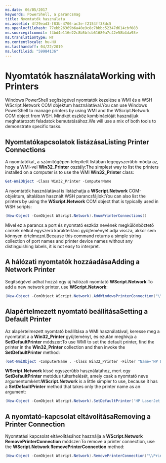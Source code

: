 ```yaml
---
ms.date: 06/05/2017
keywords: PowerShell, a parancsmag
title: Nyomtatók használata
ms.assetid: 4f29ead3-f83b-4706-ac3e-f2154ff38dc5
ms.openlocfilehash: 77ebb26369b6a40e9c8c7bbbc52347d614cbf083
ms.sourcegitcommit: f4bd4e116e22c8b5bfcb61680a7c42e58b4da93e
ms.translationtype: HT
ms.contentlocale: hu-HU
ms.lasthandoff: 04/22/2019
ms.locfileid: "59984136"
---
```

# <a name="working-with-printers"></a><span data-ttu-id="c6ebb-103">Nyomtatók használata</span><span class="sxs-lookup"><span data-stu-id="c6ebb-103">Working with Printers</span></span>

<span data-ttu-id="c6ebb-104">Windows PowerShell segítségével nyomtatók kezelése a WMI és a WSH WScript.Network COM objektum használatával.</span><span class="sxs-lookup"><span data-stu-id="c6ebb-104">You can use Windows PowerShell to manage printers by using WMI and the WScript.Network COM object from WSH.</span></span> <span data-ttu-id="c6ebb-105">Mindkét eszköz kombinációját használjuk meghatározott feladatok bemutatásához.</span><span class="sxs-lookup"><span data-stu-id="c6ebb-105">We will use a mix of both tools to demonstrate specific tasks.</span></span>

## <a name="listing-printer-connections"></a><span data-ttu-id="c6ebb-106">Nyomtatókapcsolatok listázása</span><span class="sxs-lookup"><span data-stu-id="c6ebb-106">Listing Printer Connections</span></span>

<span data-ttu-id="c6ebb-107">A nyomtatókat, a számítógépen telepített listában legegyszerűbb módja az, hogy a WMI-vel **Win32_Printer** osztály:</span><span class="sxs-lookup"><span data-stu-id="c6ebb-107">The simplest way to list the printers installed on a computer is to use the WMI **Win32_Printer** class:</span></span>

```powershell
Get-WmiObject -Class Win32_Printer -ComputerName
```

<span data-ttu-id="c6ebb-108">A nyomtatók használatával is listázhatja a **WScript.Network** COM-objektum, általában használt WSH parancsfájlok:</span><span class="sxs-lookup"><span data-stu-id="c6ebb-108">You can also list the printers by using the **WScript.Network** COM object that is typically used in WSH scripts:</span></span>

```powershell
(New-Object -ComObject WScript.Network).EnumPrinterConnections()
```

<span data-ttu-id="c6ebb-109">Mivel ez a parancs a port és nyomtató eszköz nevének megkülönböztető címkék nélkül egyszerű karakterlánc gyűjteményét adja vissza, akkor sem könnyen értelmezni.</span><span class="sxs-lookup"><span data-stu-id="c6ebb-109">Because this command returns a simple string collection of port names and printer device names without any distinguishing labels, it is not easy to interpret.</span></span>

## <a name="adding-a-network-printer"></a><span data-ttu-id="c6ebb-110">A hálózati nyomtatók hozzáadása</span><span class="sxs-lookup"><span data-stu-id="c6ebb-110">Adding a Network Printer</span></span>

<span data-ttu-id="c6ebb-111">Segítségével adhat hozzá egy új hálózati nyomtató **WScript.Network**:</span><span class="sxs-lookup"><span data-stu-id="c6ebb-111">To add a new network printer, use **WScript.Network**:</span></span>

```powershell
(New-Object -ComObject WScript.Network).AddWindowsPrinterConnection("\\Printserver01\Xerox5")
```

## <a name="setting-a-default-printer"></a><span data-ttu-id="c6ebb-112">Alapértelmezett nyomtató beállítása</span><span class="sxs-lookup"><span data-stu-id="c6ebb-112">Setting a Default Printer</span></span>

<span data-ttu-id="c6ebb-113">Az alapértelmezett nyomtató beállítása a WMI használatával, keresse meg a nyomtatót a a **Win32_Printer** gyűjteményt, és ezután meghívja a **SetDefaultPrinter** módszer:</span><span class="sxs-lookup"><span data-stu-id="c6ebb-113">To use WMI to set the default printer, find the printer in the **Win32_Printer** collection and then invoke the **SetDefaultPrinter** method:</span></span>

```powershell
(Get-WmiObject -ComputerName . -Class Win32_Printer -Filter "Name='HP LaserJet 5Si'").SetDefaultPrinter()
```

<span data-ttu-id="c6ebb-114">**WScript.Network** kissé egyszerűbb használatához, mert egy **SetDefaultPrinter** metódus túlterhelését, amely csak a nyomtató neve argumentumként:</span><span class="sxs-lookup"><span data-stu-id="c6ebb-114">**WScript.Network** is a little simpler to use, because it has a **SetDefaultPrinter** method that takes only the printer name as an argument:</span></span>

```powershell
(New-Object -ComObject WScript.Network).SetDefaultPrinter('HP LaserJet 5Si')
```

## <a name="removing-a-printer-connection"></a><span data-ttu-id="c6ebb-115">A nyomtató-kapcsolat eltávolítása</span><span class="sxs-lookup"><span data-stu-id="c6ebb-115">Removing a Printer Connection</span></span>

<span data-ttu-id="c6ebb-116">Nyomtatási kapcsolat eltávolításához használja a **WScript.Network RemovePrinterConnection** módszer:</span><span class="sxs-lookup"><span data-stu-id="c6ebb-116">To remove a printer connection, use the **WScript.Network RemovePrinterConnection** method:</span></span>

```powershell
(New-Object -ComObject WScript.Network).RemovePrinterConnection("\\Printserver01\Xerox5")
```